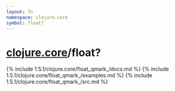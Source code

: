 ```yaml
---
layout: fn
namespace: clojure.core
symbol: float?
---
```


# [clojure.core](../)/float?

{% include 1.5.1/clojure.core/float_qmark_/docs.md %}
{% include 1.5.1/clojure.core/float_qmark_/examples.md %}
{% include 1.5.1/clojure.core/float_qmark_/src.md %}

